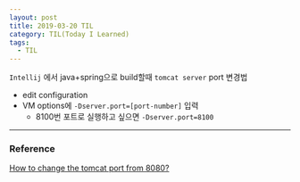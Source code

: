 ```yaml
---
layout: post
title: 2019-03-20 TIL
category: TIL(Today I Learned)
tags:
  - TIL
---
```








`Intellij` 에서 java+spring으로 build할때 `tomcat server` port 변경법

- edit configuration
- VM options에 `-Dserver.port=[port-number]` 입력
  - 8100번 포트로 실행하고 싶으면 `-Dserver.port=8100`



---

### Reference

[How to change the tomcat port from 8080?](https://intellij-support.jetbrains.com/hc/en-us/community/posts/203462964-How-to-change-the-tomcat-port-from-8080-)


